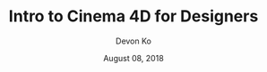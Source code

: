 ---
date: August 08, 2018
title: Intro to Cinema 4D for Designers
author: Devon Ko
link: https://www.3dfordesigners.com/p/intro-to-cinema-4d-for-designers-waitlist
description: Devon Ko produces a great Intro to Cinema4D for Designers course. If you want to learn more about shapes, forms, lighting, colors, and animations in Cinema4D, and also want a generous discount on her course, just join the waiting list and visit the landing page when Devon welcomes a new batch of students.
image: "cinema4d-for-designers.png"
tags:
- courses
- design
- 3d

# ================================
# ARTICLE TAGS AVAILABLE
# ================================
# - animation
# - code
# - contribution
# - design-tokens
# - figma
# - leadership
# - patterns
# - process
# - sketch
# ================================
---